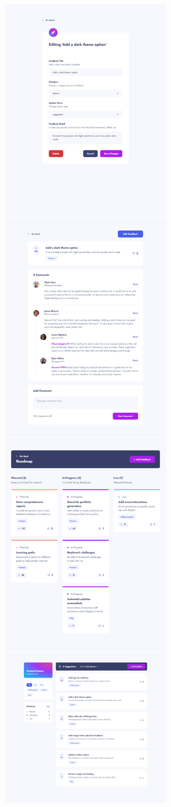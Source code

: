 ![Screenshot 1](./app/src/assets/Screenshots/desktop-edit-feedback.png)
![Screenshot 2](./app/src/assets/Screenshots/desktop-feedback-detail.png)
![Screenshot 3](./app/src/assets/Screenshots/desktop-roadmap.png)
![Screenshot 3](./app/src/assets/Screenshots/desktop-suggestions.png)
